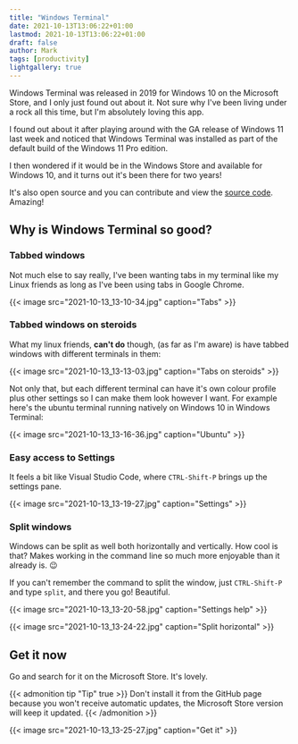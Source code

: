 ```yaml
---
title: "Windows Terminal"
date: 2021-10-13T13:06:22+01:00
lastmod: 2021-10-13T13:06:22+01:00
draft: false
author: Mark
tags: [productivity]
lightgallery: true
---
```


Windows Terminal was released in 2019 for Windows 10 on the Microsoft Store, and I only just found out about it. Not sure why I've been living under a rock all this time, but I'm absolutely loving this app.

I found out about it after playing around with the GA release of Windows 11 last week and noticed that Windows Terminal was installed as part of the default build of the Windows 11 Pro edition.

I then wondered if it would be in the Windows Store and available for Windows 10, and it turns out it's been there for two years!

It's also open source and you can contribute and view the [source code](https://github.com/microsoft/terminal). Amazing!

## Why is Windows Terminal so good?

### Tabbed windows

Not much else to say really, I've been wanting tabs in my terminal like my Linux friends as long as I've been using tabs in Google Chrome.

{{< image src="2021-10-13_13-10-34.jpg" caption="Tabs" >}}

### Tabbed windows on steroids

What my linux friends, **can't do** though, (as far as I'm aware) is have tabbed windows with different terminals in them:

{{< image src="2021-10-13_13-13-03.jpg" caption="Tabs on steroids" >}}

Not only that, but each different terminal can have it's own colour profile plus other settings so I can make them look however I want. For example here's the ubuntu terminal running natively on Windows 10 in Windows Terminal:

{{< image src="2021-10-13_13-16-36.jpg" caption="Ubuntu" >}}

### Easy access to Settings

It feels a bit like Visual Studio Code, where `CTRL-Shift-P` brings up the settings pane.

{{< image src="2021-10-13_13-19-27.jpg" caption="Settings" >}}

### Split windows

Windows can be split as well both horizontally and vertically. How cool is that? Makes working in the command line so much more enjoyable than it already is. 😉

If you can't remember the command to split the window, just `CTRL-Shift-P` and type `split`, and there you go! Beautiful.

{{< image src="2021-10-13_13-20-58.jpg" caption="Settings help" >}}

{{< image src="2021-10-13_13-24-22.jpg" caption="Split horizontal" >}}

## Get it now

Go and search for it on the Microsoft Store. It's lovely.

{{< admonition tip "Tip" true >}}
Don't install it from the GitHub page because you won't receive automatic updates, the Microsoft Store version will keep it updated.
{{< /admonition >}}

{{< image src="2021-10-13_13-25-27.jpg" caption="Get it" >}}